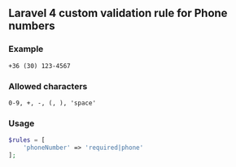 ## Laravel 4 custom validation rule for Phone numbers

### Example

    +36 (30) 123-4567

### Allowed characters

    0-9, +, -, (, ), 'space'

### Usage
```php   
$rules = [  
    'phoneNumber' => 'required|phone'  
];  
```